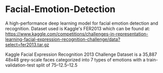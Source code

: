 # Facial-Emotion-Detection
A high-performance deep learning model for facial emotion detection and recognition.
Dataset used is Kaggle's FER2013 which can be found at: https://www.kaggle.com/competitions/challenges-in-representation-learning-facial-expression-recognition-challenge/data?select=fer2013.tar.gz

Kaggle Facial Expression Recognition 2013 Challenge Dataset is a 35,887 48x48 grey-scale faces categorized into 7 types of emotions with a train-validation-test split of 75–12.5–12.5

